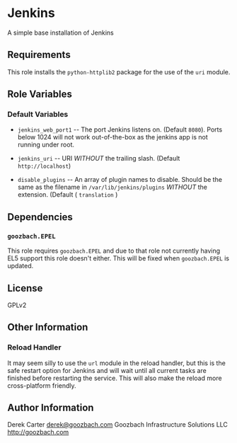 Jenkins
========

A simple base installation of Jenkins

Requirements
------------

This role installs the `python-httplib2` package for the use of the `uri` module.

Role Variables
--------------

### Default Variables

* `jenkins_web_port1` -- The port Jenkins listens on. (Default `8080`). Ports below 1024 will not work out-of-the-box as the jenkins app is not running under root.

* `jenkins_uri` -- URI *WITHOUT* the trailing slash. (Default `http://localhost`)

* `disable_plugins` -- An array of plugin names to disable. Should be the same as the filename in `/var/lib/jenkins/plugins` *WITHOUT* the extension. (Default ( `translation` )

Dependencies
------------

### `goozbach.EPEL`
This role requires `goozbach.EPEL` and due to that role not currently having EL5 support this role doesn't either.
This will be fixed when `goozbach.EPEL` is updated.

License
-------
GPLv2

Other Information
-----------------

### Reload Handler
It may seem silly to use the `url` module in the reload handler, but this is the safe restart option for Jenkins and will wait until all current tasks are finished before restarting the service.
This will also make the reload more cross-platform friendly.

Author Information
------------------

Derek Carter <derek@goozbach.com>
Goozbach Infrastructure Solutions LLC http://goozbach.com
